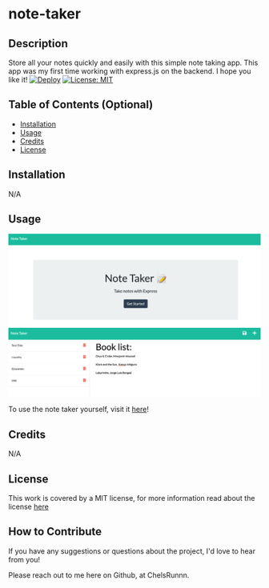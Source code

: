 # note-taker

## Description
Store all your notes quickly and easily with this simple note taking app. This app was my first time working with express.js  on the backend. I hope you like it!
[![Deploy](https://www.herokucdn.com/deploy/button.svg)](https://note-taker-supreme.herokuapp.com/)
[![License: MIT](https://img.shields.io/badge/License-MIT-yellow.svg)](https://opensource.org/licenses/MIT)


## Table of Contents (Optional)

- [Installation](#installation)
- [Usage](#usage)
- [Credits](#credits)
- [License](#license)

## Installation

N/A

## Usage

![Homepage-Screenshot](./public/assets/img/note-taker-screenshot1.png)
![Homepage-Screenshot](./public/assets/img/note-taker-screenshot2.png)

To use the note taker yourself, visit it [here](https://murmuring-sands-54732.herokuapp.com/)!


## Credits
N/A

## License
This work is covered by a MIT license, for more information read about the license [here](https://choosealicense.com/licenses/mit/)

## How to Contribute
If you have any suggestions or questions about the project, I'd love to hear from you! 

Please reach out to me here on Github, at ChelsRunnn.